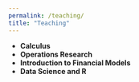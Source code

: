 ```yaml
---
permalink: /teaching/
title: "Teaching"
---
```


- **Calculus** <a href="https://github.com/chang-ye-tu/calc"><i class="fab fa-fw fa-github zoom" aria-hidden="true"></i></a>
- **Operations Research** <a href="https://github.com/chang-ye-tu/or"><i class="fab fa-fw fa-github zoom" aria-hidden="true"></i></a>
- **Introduction to Financial Models** <a href="https://github.com/chang-ye-tu/fin"><i class="fab fa-fw fa-github zoom" aria-hidden="true"></i></a>
- **Data Science and R** <a href="https://github.com/chang-ye-tu/r"><i class="fab fa-fw fa-github zoom" aria-hidden="true"></i></a>
